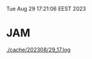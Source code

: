 Tue Aug 29 17:21:06 EEST 2023
# JAM
<a href='./cache/202308/29_17.log'>./cache/202308/29_17.log</a>
